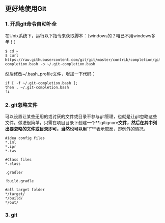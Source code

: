 ## 更好地使用Git

### 1. 开启git命令自动补全

在Unix系统下，运行以下指令来获取脚本：（windows的？咱已不用windows多年！）

```shell
$ cd ~
$ curl https://raw.githubusercontent.com/git/git/master/contrib/completion/git-completion.bash -o ~/.git-completion.bash
```

然后修改~/.bash_profile文件，增加一下代码：

```shell
if [ -f ~/.git-completion.bash ];
then . ~/.git-completion.bash
fi
```

### 2. git忽略文件
可以设置让某些无用的或讨厌的文件或目录不参与git管理，也就是让git忽略这些文件。做法很简单，只需在项目目录下创建一个**.gitignore**文件，然后在其中列出要忽略的文件或目录即可，当然也可以用**”!”**表示取反，即例外的情况。

```
#idea config files
*.iml
*.ipr
*.iws

#Class files
*.class

.gradle/

!build.gradle

#all target folder
*/target/
*/build/
*/out/
```

### 3. git